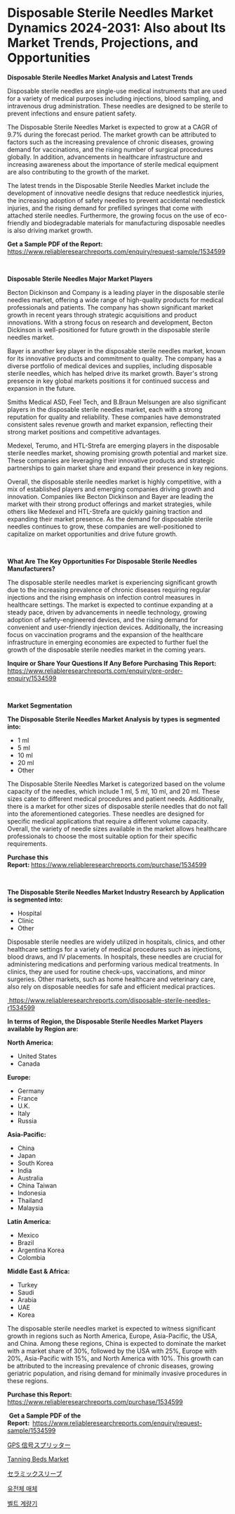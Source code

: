 <p><h1>Disposable Sterile Needles Market Dynamics 2024-2031: Also about Its Market Trends, Projections, and Opportunities</h1></p><p><strong>Disposable Sterile Needles Market Analysis and Latest Trends</strong></p>
<p><p>Disposable sterile needles are single-use medical instruments that are used for a variety of medical purposes including injections, blood sampling, and intravenous drug administration. These needles are designed to be sterile to prevent infections and ensure patient safety.</p><p>The Disposable Sterile Needles Market is expected to grow at a CAGR of 9.7% during the forecast period. The market growth can be attributed to factors such as the increasing prevalence of chronic diseases, growing demand for vaccinations, and the rising number of surgical procedures globally. In addition, advancements in healthcare infrastructure and increasing awareness about the importance of sterile medical equipment are also contributing to the growth of the market.</p><p>The latest trends in the Disposable Sterile Needles Market include the development of innovative needle designs that reduce needlestick injuries, the increasing adoption of safety needles to prevent accidental needlestick injuries, and the rising demand for prefilled syringes that come with attached sterile needles. Furthermore, the growing focus on the use of eco-friendly and biodegradable materials for manufacturing disposable needles is also driving market growth.</p></p>
<p><strong>Get a Sample PDF of the Report:&nbsp;</strong> <a href="https://www.reliableresearchreports.com/enquiry/request-sample/1534599">https://www.reliableresearchreports.com/enquiry/request-sample/1534599</a></p>
<p>&nbsp;</p>
<p><strong>Disposable Sterile Needles Major Market Players</strong></p>
<p><p>Becton Dickinson and Company is a leading player in the disposable sterile needles market, offering a wide range of high-quality products for medical professionals and patients. The company has shown significant market growth in recent years through strategic acquisitions and product innovations. With a strong focus on research and development, Becton Dickinson is well-positioned for future growth in the disposable sterile needles market.</p><p>Bayer is another key player in the disposable sterile needles market, known for its innovative products and commitment to quality. The company has a diverse portfolio of medical devices and supplies, including disposable sterile needles, which has helped drive its market growth. Bayer's strong presence in key global markets positions it for continued success and expansion in the future.</p><p>Smiths Medical ASD, Feel Tech, and B.Braun Melsungen are also significant players in the disposable sterile needles market, each with a strong reputation for quality and reliability. These companies have demonstrated consistent sales revenue growth and market expansion, reflecting their strong market positions and competitive advantages.</p><p>Medexel, Terumo, and HTL-Strefa are emerging players in the disposable sterile needles market, showing promising growth potential and market size. These companies are leveraging their innovative products and strategic partnerships to gain market share and expand their presence in key regions.</p><p>Overall, the disposable sterile needles market is highly competitive, with a mix of established players and emerging companies driving growth and innovation. Companies like Becton Dickinson and Bayer are leading the market with their strong product offerings and market strategies, while others like Medexel and HTL-Strefa are quickly gaining traction and expanding their market presence. As the demand for disposable sterile needles continues to grow, these companies are well-positioned to capitalize on market opportunities and drive future growth.</p></p>
<p>&nbsp;</p>
<p><strong>What Are The Key Opportunities For Disposable Sterile Needles Manufacturers?</strong></p>
<p><p>The disposable sterile needles market is experiencing significant growth due to the increasing prevalence of chronic diseases requiring regular injections and the rising emphasis on infection control measures in healthcare settings. The market is expected to continue expanding at a steady pace, driven by advancements in needle technology, growing adoption of safety-engineered devices, and the rising demand for convenient and user-friendly injection devices. Additionally, the increasing focus on vaccination programs and the expansion of the healthcare infrastructure in emerging economies are expected to further fuel the growth of the disposable sterile needles market in the coming years.</p></p>
<p><strong>Inquire or Share Your Questions If Any Before Purchasing This Report:</strong> <a href="https://www.reliableresearchreports.com/enquiry/pre-order-enquiry/1534599">https://www.reliableresearchreports.com/enquiry/pre-order-enquiry/1534599</a></p>
<p>&nbsp;</p>
<p><strong>Market Segmentation</strong></p>
<p><strong>The Disposable Sterile Needles Market Analysis by types is segmented into:</strong></p>
<p><ul><li>1 ml</li><li>5 ml</li><li>10 ml</li><li>20 ml</li><li>Other</li></ul></p>
<p><p>The Disposable Sterile Needles Market is categorized based on the volume capacity of the needles, which include 1 ml, 5 ml, 10 ml, and 20 ml. These sizes cater to different medical procedures and patient needs. Additionally, there is a market for other sizes of disposable sterile needles that do not fall into the aforementioned categories. These needles are designed for specific medical applications that require a different volume capacity. Overall, the variety of needle sizes available in the market allows healthcare professionals to choose the most suitable option for their specific requirements.</p></p>
<p><strong>Purchase this Report:&nbsp;</strong><a href="https://www.reliableresearchreports.com/purchase/1534599">https://www.reliableresearchreports.com/purchase/1534599</a></p>
<p>&nbsp;</p>
<p><strong>The Disposable Sterile Needles Market Industry Research by Application is segmented into:</strong></p>
<p><ul><li>Hospital</li><li>Clinic</li><li>Other</li></ul></p>
<p><p>Disposable sterile needles are widely utilized in hospitals, clinics, and other healthcare settings for a variety of medical procedures such as injections, blood draws, and IV placements. In hospitals, these needles are crucial for administering medications and performing various medical treatments. In clinics, they are used for routine check-ups, vaccinations, and minor surgeries. Other markets, such as home healthcare and veterinary care, also rely on disposable needles for safe and efficient medical practices.</p></p>
<p><a href="https://www.reliableresearchreports.com/disposable-sterile-needles-r1534599">&nbsp;https://www.reliableresearchreports.com/disposable-sterile-needles-r1534599</a></p>
<p><strong>In terms of Region, the Disposable Sterile Needles Market Players available by Region are:</strong></p>
<p>
    <p> <strong> North America: </strong>
        <ul>
            <li>United States</li>
            <li>Canada</li>
        </ul>
        </p> 
    <p> <strong> Europe: </strong>
        <ul>
            <li>Germany</li>
            <li>France</li>
            <li>U.K.</li>
            <li>Italy</li>
            <li>Russia</li>
        </ul>
        </p> 
    <p> <strong> Asia-Pacific: </strong>
        <ul>
            <li>China</li>
            <li>Japan</li>
            <li>South Korea</li>
            <li>India</li>
            <li>Australia</li>
            <li>China Taiwan</li>
            <li>Indonesia</li>
            <li>Thailand</li>
            <li>Malaysia</li>
        </ul>
        </p> 
    <p> <strong> Latin America: </strong>
        <ul>
            <li>Mexico</li>
            <li>Brazil</li>
            <li>Argentina Korea</li>
            <li>Colombia</li>
        </ul>
        </p> 
    <p> <strong> Middle East & Africa: </strong>
        <ul>
            <li>Turkey</li>
            <li>Saudi</li>
            <li>Arabia</li>
            <li>UAE</li>
            <li>Korea</li>
        </ul>
    </p>
    </p>
<p><p>The disposable sterile needles market is expected to witness significant growth in regions such as North America, Europe, Asia-Pacific, the USA, and China. Among these regions, China is expected to dominate the market with a market share of 30%, followed by the USA with 25%, Europe with 20%, Asia-Pacific with 15%, and North America with 10%. This growth can be attributed to the increasing prevalence of chronic diseases, growing geriatric population, and rising demand for minimally invasive procedures in these regions.</p></p>
<p><strong>Purchase this Report: </strong><a href="https://www.reliableresearchreports.com/purchase/1534599">https://www.reliableresearchreports.com/purchase/1534599</a></p>
<p>&nbsp;<strong>Get a Sample PDF of the Report:&nbsp;&nbsp;</strong><a href="https://www.reliableresearchreports.com/enquiry/request-sample/1534599">https://www.reliableresearchreports.com/enquiry/request-sample/1534599</a></p>
<p><strong></strong></p>
<p><p><a href="https://github.com/schmahlson/Market-Research-Report-List-1/blob/main/825252748698.md">GPS 信号スプリッター</a></p><p><a href="https://github.com/susanjprice2023/Market-Research-Report-List-1/blob/main/tanning-beds-market.md">Tanning Beds Market</a></p><p><a href="https://medium.com/@addiehirthe05/%E3%82%BB%E3%83%A9%E3%83%9F%E3%83%83%E3%82%AF%E8%A2%96%E5%B8%82%E5%A0%B4%E8%A6%8F%E6%A8%A1-cagr-%E3%83%88%E3%83%AC%E3%83%B3%E3%83%892024%E5%B9%B4%E3%81%8B%E3%82%892030%E5%B9%B4-d82730e476b2">セラミックスリーブ</a></p><p><a href="https://medium.com/@joanacasper2001/%EB%B0%98%EB%8F%84%EC%B2%B4-%EB%A7%A4%EC%B2%B4-%EC%8B%9C%EC%9E%A5-%EC%9C%A0%ED%98%95-%EC%9D%91%EC%9A%A9-%EB%B0%8F-%EC%A7%80%EB%A6%AC%EB%B3%84-%ED%8F%AC%EA%B4%84%EC%A0%81-%ED%8F%89%EA%B0%80-ce3ae03ad62a">유전체 매체</a></p><p><a href="https://medium.com/@londonacobson5656/%EB%B2%A8%ED%8A%B8%EC%9B%A8%EC%9D%B4-%ED%8A%B8%EB%9E%9C%EC%8A%A4%EB%AF%B8%ED%84%B0-%EC%8B%9C%EC%9E%A5-%EA%B7%9C%EB%AA%A8-cagr-%EC%B6%94%EC%9D%B4-2024-2030-4fbcc8d5950c">벨트 계량기</a></p></p>